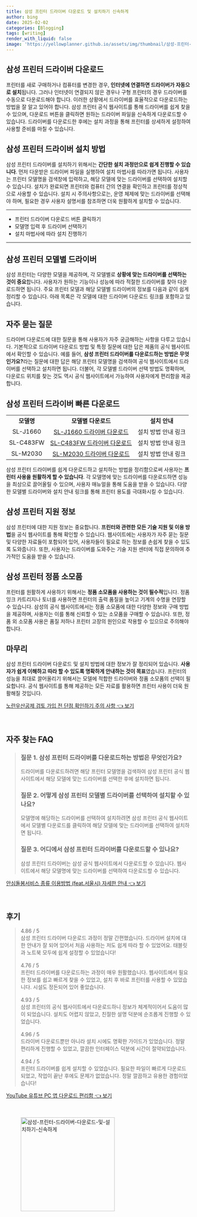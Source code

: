 ```yaml
---
title: 삼성 프린터 드라이버 다운로드 및 설치하기 신속하게
author: bing
date: 2025-02-02
categories: [Blogging]
tags: [writing]
render_with_liquid: false
image: 'https://yellowplanner.github.io/assets/img/thumbnail/삼성-프린터-드라이버-다운로드-및-설치하기-신속하게.webp'
---
```



<h2 id='삼성_프린터_드라이버_다운로드'>삼성 프린터 드라이버 다운로드</h2>

<p>프린터를 새로 구매하거나 컴퓨터를 변경한 경우, <b>인터넷에 연결하면 드라이버가 자동으로 설치</b>됩니다. 그러나 인터넷이 연결되지 않은 경우나 구형 프린터의 경우 드라이버를 수동으로 다운로드해야 합니다. 이러한 상황에서 드라이버를 효율적으로 다운로드하는 방법을 잘 알고 있어야 합니다. 삼성 프린터 공식 웹사이트를 통해 드라이버를 쉽게 찾을 수 있으며, 다운로드 버튼을 클릭하면 원하는 드라이버 파일을 신속하게 다운로드할 수 있습니다. 드라이버를 다운로드한 후에는 설치 과정을 통해 프린터를 상세하게 설정하여 사용할 준비를 마칠 수 있습니다.</p>

<h2 id='삼성_프린터_드라이버_설치방법'>삼성 프린터 드라이버 설치 방법</h2>

<p>삼성 프린터 드라이버를 설치하기 위해서는 <b>간단한 설치 과정만으로 쉽게 진행할 수 있습니다</b>. 먼저 다운받은 드라이버 파일을 실행하여 설치 마법사를 따라가면 됩니다. 사용자는 프린터 모델명을 검색창에 입력하고, 해당 모델에 맞는 드라이버를 선택하여 설치할 수 있습니다. 설치가 완료되면 프린터와 컴퓨터 간의 연결을 확인하고 프린터를 정상적으로 사용할 수 있습니다. 설치 시 주의사항으로는, 운영 체제에 맞는 드라이버를 선택해야 하며, 필요한 경우 사용자 설명서를 참조하면 더욱 원활하게 설치할 수 있습니다.</p>

<hr />

<ul>
    <li>프린터 드라이버 다운로드 버튼 클릭하기</li>
    <li>모델명 입력 후 드라이버 선택하기</li>
    <li>설치 마법사에 따라 설치 진행하기</li>
</ul>

<hr />

<h2 id='삼성_프린터_모델별_드라이버'>삼성 프린터 모델별 드라이버</h2>

<p>삼성 프린터는 다양한 모델을 제공하며, 각 모델별로 <b>상황에 맞는 드라이버를 선택하는 것이 중요</b>합니다. 사용자가 원하는 기능이나 성능에 따라 적절한 드라이버를 찾아 다운로드하면 됩니다. 주요 프린터 모델과 해당 모델별 드라이버의 정보를 다음과 같이 쉽게 정리할 수 있습니다. 아래 목록은 각 모델에 대한 드라이버 다운로드 링크를 포함하고 있습니다.</p>

<h2 id='자주_묻는_질문'>자주 묻는 질문</h2>

<p>드라이버 다운로드에 대한 질문을 통해 사용자가 자주 궁금해하는 사항을 다루고 있습니다. 기본적으로 드라이버 다운로드 방법 및 특정 질문에 대한 답은 제품의 공식 웹사이트에서 확인할 수 있습니다. 예를 들어, <b>삼성 프린터 드라이버를 다운로드하는 방법은 무엇인가요?</b>라는 질문에 대한 답은 해당 프린터 모델명을 검색하여 공식 웹사이트에서 드라이버를 선택하고 설치하면 됩니다. 더불어, 각 모델별 드라이버 선택 방법도 명확하며, 다운로드 위치를 찾는 것도 역시 공식 웹사이트에서 가능하여 사용자에게 편리함을 제공합니다.</p>

<h2 id='삼성_프린터_드라이버_빠른_다운로드'>삼성 프린터 드라이버 빠른 다운로드</h2>

<table>
    <tr>
        <td style="text-align: center; height: 17px;"><b>모델명</b></td>
        <td style="text-align: center; height: 17px;"><b>모델별 다운로드</b></td>
        <td style="text-align: center; height: 17px;"><b>설치 안내</b></td>
    </tr>
    <tr>
        <td style="text-align: center; height: 17px;">SL-J1660</td>
        <td style="text-align: center; height: 17px;"><a href="#">SL-J1660 드라이버 다운로드</a></td>
        <td style="text-align: center; height: 17px;">설치 방법 안내 링크</td>
    </tr>
    <tr>
        <td style="text-align: center; height: 17px;">SL-C483FW</td>
        <td style="text-align: center; height: 17px;"><a href="#">SL-C483FW 드라이버 다운로드</a></td>
        <td style="text-align: center; height: 17px;">설치 방법 안내 링크</td>
    </tr>
    <tr>
        <td style="text-align: center; height: 17px;">SL-M2030</td>
        <td style="text-align: center; height: 17px;"><a href="#">SL-M2030 드라이버 다운로드</a></td>
        <td style="text-align: center; height: 17px;">설치 방법 안내 링크</td>
    </tr>
</table>

<p>삼성 프린터 드라이버를 쉽게 다운로드하고 설치하는 방법을 정리함으로써 사용자는 <b>프린터 사용을 원활하게 할 수 있습니다</b>. 각 모델명에 맞는 드라이버를 다운로드하면 성능을 최상으로 끌어올릴 수 있으며, 사용자 매뉴얼을 통해 도움을 받을 수 있습니다. 다양한 모델별 드라이버와 설치 안내 링크를 통해 프린터 용도를 극대화시킬 수 있습니다.</p>

<h2 id='삼성_프린터_지원_정보'>삼성 프린터 지원 정보</h2>

<p>삼성 프린터에 대한 지원 정보는 중요합니다. <b>프린터와 관련한 모든 기술 지원 및 이용 방법</b>을 공식 웹사이트를 통해 확인할 수 있습니다. 웹사이트에는 사용자가 자주 묻는 질문 및 다양한 자료들이 포함되어 있어, 사용자들이 필요로 하는 정보를 손쉽게 찾을 수 있도록 도와줍니다. 또한, 사용자는 드라이버를 도와주는 기술 지원 센터에 직접 문의하여 추가적인 도움을 받을 수 있습니다.</p>

<h2 id='삼성_프린터_정품_소모품'>삼성 프린터 정품 소모품</h2>

<p>프린터를 원활하게 사용하기 위해서는 <b>정품 소모품을 사용하는 것이 필수적</b>입니다. 정품 잉크 카트리지나 토너를 사용하면 프린터의 출력 품질을 높이고 기계의 수명을 연장할 수 있습니다. 삼성의 공식 웹사이트에서는 정품 소모품에 대한 다양한 정보와 구매 방법을 제공하며, 사용자는 이를 통해 신뢰할 수 있는 소모품을 구매할 수 있습니다. 또한, 정품 외 소모품 사용은 품질 저하나 프린터 고장의 원인으로 작용할 수 있으므로 주의해야 합니다.</p>

<h2 id='마무리'>마무리</h2>

<p>삼성 프린터 드라이버 다운로드 및 설치 방법에 대한 정보가 잘 정리되어 있습니다. <b>사용자가 쉽게 이해하고 따라 할 수 있도록 명확하게 안내하는 것이 목표</b>였습니다. 프린터의 성능을 최대로 끌어올리기 위해서는 모델에 적합한 드라이버와 정품 소모품의 선택이 필요합니다. 공식 웹사이트를 통해 제공하는 모든 자료를 활용하면 프린터 사용이 더욱 원활해질 것입니다.</p>


<p><a class="click-button" title="노란우산공제 검토 가입 전 단점 확인하기 주의 사항" href="https://yellowplanner.github.io/posts/%EB%85%B8%EB%9E%80%EC%9A%B0%EC%82%B0%EA%B3%B5%EC%A0%9C-%EA%B2%80%ED%86%A0-%EA%B0%80%EC%9E%85-%EC%A0%84-%EB%8B%A8%EC%A0%90-%ED%99%95%EC%9D%B8%ED%95%98%EA%B8%B0-%EC%A3%BC%EC%9D%98-%EC%82%AC%ED%95%AD/" rel="dofollow">노란우산공제 검토 가입 전 단점 확인하기 주의 사항 👈 보기</a></p><br>
<h2 id='자주_찾는_FAQ'>자주 찾는 FAQ</h2>
<div itemscope="" itemtype="https://schema.org/FAQPage"> 
<blockquote> 
<div itemscope="" itemprop="mainEntity" itemtype="https://schema.org/Question"> 
<h3 itemprop="name">질문 1. 삼성 프린터 드라이버를 다운로드하는 방법은 무엇인가요?</h3> 
<div itemscope="" itemprop="acceptedAnswer" itemtype="https://schema.org/Answer"> 
<span itemprop="text"> 
<p>드라이버를 다운로드하려면 해당 프린터 모델명을 검색하여 삼성 프린터 공식 웹사이트에서 해당 모델에 맞는 드라이버를 선택한 후에 설치하면 됩니다.</p>
</span> 
</div> 
</div> 
<div itemscope="" itemprop="mainEntity" itemtype="https://schema.org/Question"> 
<h3 itemprop="name">질문 2. 어떻게 삼성 프린터 모델별 드라이버를 선택하여 설치할 수 있나요?</h3> 
<div itemscope="" itemprop="acceptedAnswer" itemtype="https://schema.org/Answer"> 
<span itemprop="text"> 
<p>모델명에 해당하는 드라이버를 선택하여 설치하려면 삼성 프린터 공식 웹사이트에서 모델별 다운로드를 클릭하여 해당 모델에 맞는 드라이버를 선택하여 설치하면 됩니다.</p>
</span> 
</div> 
</div> 
<div itemscope="" itemprop="mainEntity" itemtype="https://schema.org/Question"> 
<h3 itemprop="name">질문 3. 어디에서 삼성 프린터 드라이버를 다운로드할 수 있나요?</h3> 
<div itemscope="" itemprop="acceptedAnswer" itemtype="https://schema.org/Answer"> 
<span itemprop="text"> 
<p>삼성 프린터 드라이버는 삼성 공식 웹사이트에서 다운로드할 수 있습니다. 웹사이트에서 해당 모델명에 맞는 드라이버를 선택하여 다운로드할 수 있습니다.</p>
</span> 
</div> 
</div> 
</blockquote> 
</div>
<p><a class="click-button" title="안심돌봄서비스 종류 이용방법 (feat.서울시) 자세한 안내" href="https://yellowplanner.github.io/posts/%EC%95%88%EC%8B%AC%EB%8F%8C%EB%B4%84%EC%84%9C%EB%B9%84%EC%8A%A4-%EC%A2%85%EB%A5%98-%EC%9D%B4%EC%9A%A9%EB%B0%A9%EB%B2%95-(feat.%EC%84%9C%EC%9A%B8%EC%8B%9C)-%EC%9E%90%EC%84%B8%ED%95%9C-%EC%95%88%EB%82%B4/" rel="dofollow">안심돌봄서비스 종류 이용방법 (feat.서울시) 자세한 안내 👈 보기</a></p><br>
<h2 id='후기'>후기</h2>
<div itemscope itemtype="https://schema.org/Product">
  <blockquote>
  <div itemprop="review" itemscope itemtype="https://schema.org/Review">
      <div itemprop="reviewRating" itemscope itemtype="https://schema.org/Rating"> <span itemprop="ratingValue">4.86</span> / <span itemprop="bestRating">5</span> </div>
      <span itemprop="reviewBody">삼성 프린터 드라이버 다운로드 과정이 정말 간편했습니다. 드라이버 설치에 대한 안내가 잘 되어 있어서 처음 사용하는 저도 쉽게 따라 할 수 있었어요. 태블릿과 노트북 모두에 쉽게 설정할 수 있었습니다!</span>
  </div>
  <br>
  <div itemprop="review" itemscope itemtype="https://schema.org/Review">
      <div itemprop="reviewRating" itemscope itemtype="https://schema.org/Rating"> <span itemprop="ratingValue">4.76</span> / <span itemprop="bestRating">5</span> </div>
      <span itemprop="reviewBody">프린터 드라이버를 다운로드하는 과정이 매우 원활했습니다. 웹사이트에서 필요한 정보를 쉽고 빠르게 찾을 수 있었고, 설치 후 바로 프린터를 사용할 수 있었습니다. 시설도 정돈되어 있어 좋았습니다.</span>
  </div>
  <br>
  <div itemprop="review" itemscope itemtype="https://schema.org/Review">
      <div itemprop="reviewRating" itemscope itemtype="https://schema.org/Rating"> <span itemprop="ratingValue">4.93</span> / <span itemprop="bestRating">5</span> </div>
      <span itemprop="reviewBody">삼성 프린터의 공식 웹사이트에서 다운로드하니 정보가 체계적이어서 도움이 많이 되었습니다. 설치도 어렵지 않았고, 친절한 설명 덕분에 순조롭게 진행할 수 있었습니다.</span>
  </div>
  <br>
  <div itemprop="review" itemscope itemtype="https://schema.org/Review">
      <div itemprop="reviewRating" itemscope itemtype="https://schema.org/Rating"> <span itemprop="ratingValue">4.96</span> / <span itemprop="bestRating">5</span> </div>
      <span itemprop="reviewBody">드라이버 다운로드뿐만 아니라 설치 시에도 명확한 가이드가 있었습니다. 정말 편리하게 진행할 수 있었고, 깔끔한 인터페이스 덕분에 시간이 절약되었습니다.</span>
  </div>
  <br>
  <div itemprop="review" itemscope itemtype="https://schema.org/Review">
      <div itemprop="reviewRating" itemscope itemtype="https://schema.org/Rating"> <span itemprop="ratingValue">4.94</span> / <span itemprop="bestRating">5</span> </div>
      <span itemprop="reviewBody">프린터 드라이버를 쉽게 설치할 수 있었습니다. 필요한 파일이 빠르게 다운로드되었고, 작업이 끝난 후에도 문제가 없었습니다. 정말 깔끔하고 유용한 경험이었습니다!</span>
  </div>
  </blockquote>
</div>
<p><a class="click-button" title="YouTube 유튜브 PC 앱 다운로드 편리함" href="https://yellowplanner.github.io/posts/YouTube-%EC%9C%A0%ED%8A%9C%EB%B8%8C-PC-%EC%95%B1-%EB%8B%A4%EC%9A%B4%EB%A1%9C%EB%93%9C-%ED%8E%B8%EB%A6%AC%ED%95%A8/" rel="dofollow">YouTube 유튜브 PC 앱 다운로드 편리함 👈 보기</a></p><br>
<figure class="image"><img src="https://yellowplanner.github.io/assets/img/thumbnail/삼성-프린터-드라이버-다운로드-및-설치하기-신속하게.webp" alt="삼성-프린터-드라이버-다운로드-및-설치하기-신속하게" width="256" height="256"></figure>